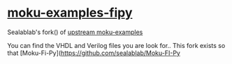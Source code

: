 # [moku-examples-fipy](https://github.com/sealablab/moku-examples-fipy)
Sealablab's fork() of [upstream moku-examples](https://github.com/liquidinstruments/moku-examples/tree/main/mcc)

You can find the VHDL and Verilog files you are look for..
This fork exists so that [Moku-Fi-Py](https://github.com/sealablab/Moku-FI-Py

